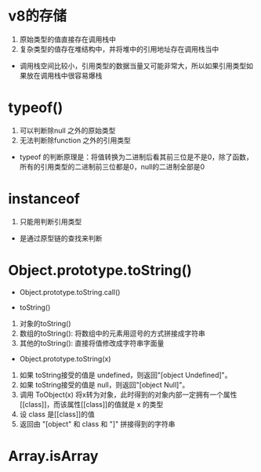 # v8的存储
1. 原始类型的值直接存在调用栈中
2. 复杂类型的值存在堆结构中，并将堆中的引用地址存在调用栈当中

- 调用栈空间比较小，引用类型的数据当量又可能非常大，所以如果引用类型如果放在调用栈中很容易爆栈

# typeof()
1. 可以判断除null 之外的原始类型
2. 无法判断除function 之外的引用类型

- typeof 的判断原理是：将值转换为二进制后看其前三位是不是0，除了函数，所有的引用类型的二进制前三位都是0，null的二进制全部是0


# instanceof
1. 只能用判断引用类型

- 是通过原型链的查找来判断

# Object.prototype.toString()
- Object.prototype.toString.call()

- toString()
1. 对象的toString()
2. 数组的toString():  将数组中的元素用逗号的方式拼接成字符串
3. 其他的toString():  直接将值修改成字符串字面量

- Object.prototype.toString(x)
1. 如果 toString接受的值是 undefined，则返回"[object Undefined]"。
2. 如果 toString接受的值是 null，则返回"[object Null]"。
3. 调用 ToObject(x) 将x转为对象，此时得到的对象内部一定拥有一个属性[[class]]，而该属性[[class]]的值就是 x 的类型
4. 设 class 是[[class]]的值
5. 返回由 "[object" 和 class 和 "]" 拼接得到的字符串


# Array.isArray